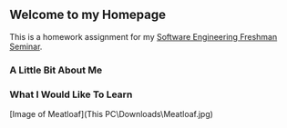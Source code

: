 ## Welcome to my Homepage

This is a homework assignment for my [Software Engineering Freshman Seminar](http://www.se.rit.edu/~swen-101/00/index.html).

### A Little Bit About Me



### What I Would Like To Learn 

[Image of Meatloaf](This PC\Downloads\Meatloaf.jpg)
